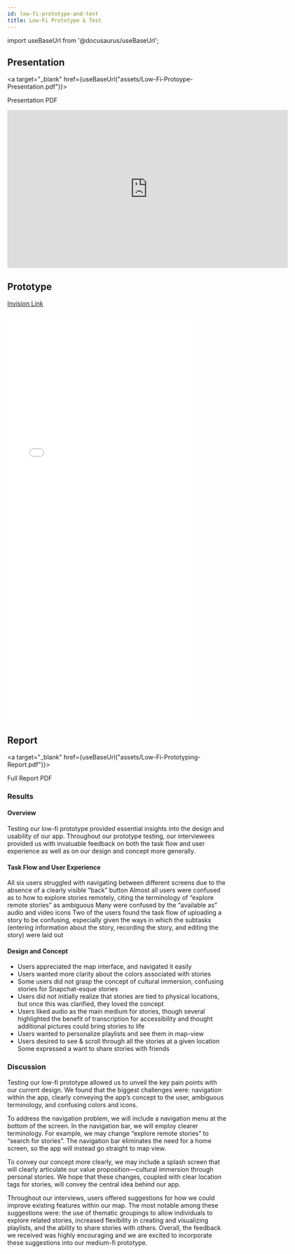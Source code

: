 ```yaml
---
id: low-fi-prototype-and-test
title: Low-Fi Prototype & Test
---
```


import useBaseUrl from '@docusaurus/useBaseUrl';

## Presentation

<a
  target="_blank"
  href={useBaseUrl("assets/Low-Fi-Protoype-Presentation.pdf")}>

  Presentation PDF

</a>

<iframe src="https://docs.google.com/presentation/d/e/2PACX-1vS4NAJI6osZnsooTJId4jA413wpAUjr4-DZCwFNh63XvdwuxbiXcs0pcRNGgkCehYc737pRbBOLTXtY/embed?start=false&loop=false&delayms=60000" frameborder="0" width="640" height="360" allowfullscreen="true" mozallowfullscreen="true" webkitallowfullscreen="true"></iframe>

## Prototype

[Invision Link](https://invis.io/AP105Q3ADW7G)

<iframe width="438" height="930" src="//invis.io/K3105Q3BQ5TN" frameborder="0" allowfullscreen></iframe>

## Report

<a
  target="_blank"
  href={useBaseUrl("assets/Low-Fi-Prototyping-Report.pdf")}>

  Full Report PDF

</a>

### Results

#### Overview

Testing our low-fi prototype provided essential insights into the design and usability of our app. Throughout our prototype testing, our interviewees provided us with invaluable feedback on both the task flow and user experience as well as on our design and concept more generally. 

#### Task Flow and User Experience

All six users struggled with navigating between different screens due to the absence of a clearly visible “back” button
Almost all users were confused as to how to explore stories remotely, citing the terminology of “explore remote stories” as ambiguous
Many were confused by the “available as” audio and video icons
Two of the users found the task flow of uploading a story to be confusing, especially given the ways in which the subtasks (entering information about the story, recording the story, and editing the story) were laid out

#### Design and Concept

* Users appreciated the map interface, and navigated it easily
* Users wanted more clarity about the colors associated with stories
* Some users did not grasp the concept of cultural immersion, confusing stories for Snapchat-esque stories
* Users did not initially realize that stories are tied to physical locations, but once this was clarified, they loved the concept
* Users liked audio as the main medium for stories, though several highlighted the benefit of transcription for accessibility and thought additional  pictures could bring stories to life
* Users wanted to personalize playlists and see them in map-view
* Users desired to see & scroll through all the stories at a given location
Some expressed a want to share stories with friends 


### Discussion

Testing our low-fi prototype allowed us to unveil the key pain points with our current design. We found that the biggest challenges were: navigation within the app, clearly conveying the app’s concept to the user, ambiguous terminology, and confusing colors and icons. 

To address the navigation problem, we will include a navigation menu at the bottom of the screen. In the navigation bar, we will employ clearer terminology. For example, we may change “explore remote stories” to “search for stories”. The navigation bar eliminates the need for a home screen, so the app will instead go straight to map view.

To convey our concept more clearly, we may include a splash screen that will clearly articulate our value proposition—cultural immersion through personal stories. We hope that these changes, coupled with clear location tags for stories, will convey the central idea behind our app. 

Throughout our interviews, users offered suggestions for how we could improve existing features within our map. The most notable among these suggestions were: the use of thematic groupings to allow individuals to explore related stories, increased flexibility in creating and visualizing playlists, and the ability to share stories with others. Overall, the feedback we received was highly encouraging and we are excited to incorporate these suggestions into our medium-fi prototype.
